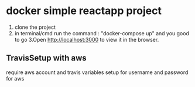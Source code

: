 # docker simple reactapp project 
1. clone the project
2. in terminal/cmd run the command : "docker-compose up" and you good to go
3.Open [http://localhost:3000](http://localhost:3000) to view it in the browser.


## TravisSetup with aws

require aws account and travis variables setup for username and password for aws 

